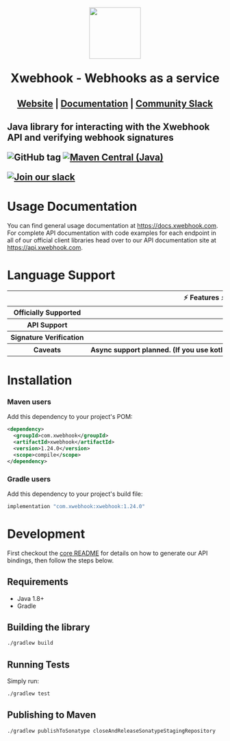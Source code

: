 <h1 align="center">
    <a style="text-decoration: none" href="https://www.xwebhook.com">
      <img width="120" src="https://avatars.githubusercontent.com/u/80175132?s=200&v=4" />
      <p align="center">Xwebhook - Webhooks as a service</p>
    </a>
</h1>
<h2 align="center">
  <a href="https://xwebhook.com">Website</a> | <a href="https://docs.xwebhook.com">Documentation</a> | <a href="https://xwebhook.com/slack">Community Slack</a>
<h2>

Java library for interacting with the Xwebhook API and verifying webhook signatures

![GitHub tag](https://img.shields.io/github/tag/x-webhook/x-webhooks.svg)
[![Maven Central (Java)](https://img.shields.io/maven-central/v/com.xwebhook/xwebhook?label=maven-central%20(java))](https://search.maven.org/artifact/com.xwebhook/xwebhook)

[![Join our slack](https://img.shields.io/badge/Slack-join%20the%20community-blue?logo=slack&style=social)](https://www.xwebhook.com/slack/)

# Usage Documentation

You can find general usage documentation at <https://docs.xwebhook.com>.  For complete API documentation with code examples for each endpoint in all of our official client libraries head over to our API documentation site at <https://api.xwebhook.com>.

# Language Support

<table style="table-layout:fixed; white-space: nowrap;">
  <th colspan="2">⚡️ Features ⚡️</th>
  <tr>
    <th>Officially Supported</th>
    <th>✅</th>
  </tr>
  <tr>
    <th>API Support</th>
    <th>✅</th>
  </tr>
  <tr>
    <th>Signature Verification</th>
    <th>✅</th>
  </tr>
  <tr>
    <th>Caveats</th>
    <th>Async support planned. (If you use kotlin, checkout our kotlin library for coroutine support.)</th>
  </tr>
</table>

# Installation

### Maven users

Add this dependency to your project's POM:

```xml
<dependency>
  <groupId>com.xwebhook</groupId>
  <artifactId>xwebhook</artifactId>
  <version>1.24.0</version>
  <scope>compile</scope>
</dependency>
```

### Gradle users

Add this dependency to your project's build file:

```groovy
implementation "com.xwebhook:xwebhook:1.24.0"
```

# Development

First checkout the [core README](../README.md#development) for details on how to generate our API bindings, then follow the steps below.

## Requirements

 - Java 1.8+
 - Gradle

## Building the library
```sh
./gradlew build
```

## Running Tests

Simply run:

```sh
./gradlew test
```

## Publishing to Maven

```sh
./gradlew publishToSonatype closeAndReleaseSonatypeStagingRepository
```

